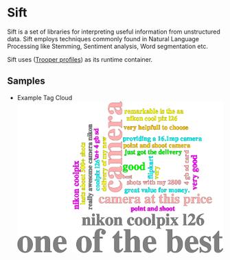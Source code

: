 Sift
====

Sift is a set of libraries for interpreting useful information from unstructured data. Sift employs techniques commonly found in Natural Language Processing like Stemming, Sentiment analysis, Word segmentation etc.

Sift uses ([Trooper profiles](https://github.com/regunathb/Trooper)) as its runtime container.

## Samples

* Example Tag Cloud ![Camera tags](https://github.com/regunathb/Sift/raw/master/Docs/images/camd7fnwyqngxf5w.png)
